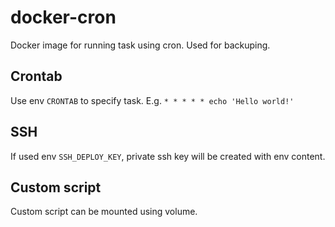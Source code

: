 # docker-cron

Docker image for running task using cron. Used for backuping.

## Crontab

Use env `CRONTAB` to specify task.
E.g. `* * * * * echo 'Hello world!'`

## SSH

If used env `SSH_DEPLOY_KEY`, private ssh key will be created with env content.

## Custom script

Custom script can be mounted using volume.
